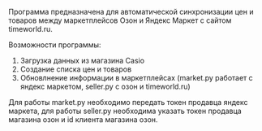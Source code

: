 Программа предназначена для автоматической синхронизации цен и товаров между маркетплейсов Озон и Яндекс Маркет с сайтом timeworld.ru.

Возможности программы:
1. Загрузка данных из магазина Casio
2. Создание списка цен и товаров
3. Обновлнение информации в маркетплейсах (market.py работает с яндекс маркетом, seller.py с озон и timeworld.ru)

Для работы market.py необходимо передать токен продавца яндекс маркета, для работы seller.py необходима указать токен продавца магазина озон и id клиента магазина озон.
